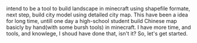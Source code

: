 intend to be a tool to build landscape in minecraft using shapefile formate,
next step, build city model using detailed city map.
This have been a idea for long time, untill one day a high-school student build
Chinese map basicly by hand(with some bursh tools) in minecraft.
I have more time, and tools, and knowlege, I shoud have done that, isn't it?
So, let's get started.
